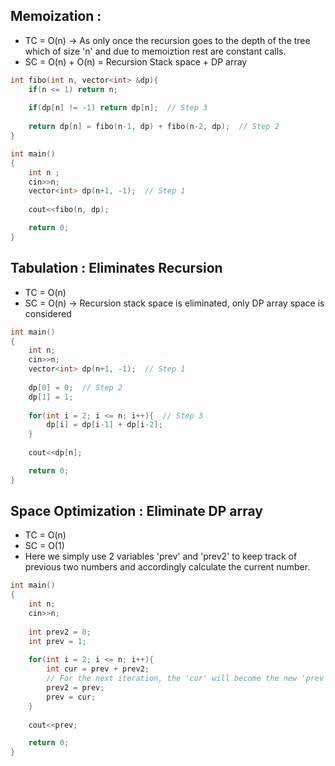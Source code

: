 ## Memoization : 
- TC = O(n) -> As only once the recursion goes to the depth of the tree which of size 'n' and due to memoiztion rest are constant calls.
- SC = O(n) + O(n) = Recursion Stack space + DP array

```cpp
int fibo(int n, vector<int> &dp){
    if(n <= 1) return n;
    
    if(dp[n] != -1) return dp[n];  // Step 3
    
    return dp[n] = fibo(n-1, dp) + fibo(n-2, dp);  // Step 2
}

int main()
{
    int n ;
    cin>>n;
    vector<int> dp(n+1, -1);  // Step 1
    
    cout<<fibo(n, dp);

    return 0;
}
```

## Tabulation : Eliminates Recursion 

- TC = O(n)
- SC = O(n) -> Recursion stack space is eliminated, only DP array space is considered

```cpp
int main()
{
    int n;
    cin>>n;
    vector<int> dp(n+1, -1);  // Step 1
    
    dp[0] = 0;  // Step 2
    dp[1] = 1;
    
    for(int i = 2; i <= n; i++){  // Step 3
        dp[i] = dp[i-1] + dp[i-2];
    }
    
    cout<<dp[n];

    return 0;
}
```

## Space Optimization : Eliminate DP array

- TC = O(n)
- SC = O(1)
- Here we simply use 2 variables 'prev' and 'prev2' to keep track of previous two numbers and accordingly calculate the current number.

```cpp
int main()
{
    int n;
    cin>>n;
    
    int prev2 = 0;
    int prev = 1;
    
    for(int i = 2; i <= n; i++){  
        int cur = prev + prev2;
        // For the next iteration, the 'cur' will become the new 'prev' & 'prev' will become 'prev2'
        prev2 = prev;
        prev = cur;
    }
    
    cout<<prev;

    return 0;
}
```
